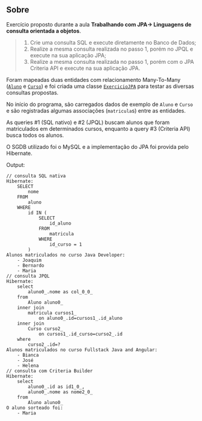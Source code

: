 ## Sobre

Exercício proposto durante a aula **Trabalhando com JPA-> Linguagens de consulta orientada a objetos**.

> 1. Crie uma consulta SQL e execute diretamente no Banco de Dados;
> 2. Realize a mesma consulta realizada no passo 1, porém no JPQL e execute na sua aplicação JPA;
> 3. Realize a mesma consulta realizada no passo 1, porém com o JPA Criteria API e execute na sua aplicação JPA.

Foram mapeadas duas entidades com relacionamento Many-To-Many ([`Aluno`](src/main/java/Aluno.java) e [`Curso`](src/main/java/Aluno.java)) e foi criada uma classe [`ExercicioJPA`](src/main/java/ExercicioJPA.java) para testar as diversas consultas propostas.

No início do programa, são carregados dados de exemplo de `Aluno` e `Curso` e são registradas algumas associações (`matricula`s) entre as entidades.

As queries #1 (SQL nativo) e #2 (JPQL) buscam alunos que foram matriculados em determinados cursos, enquanto a query #3 (Criteria API) busca todos os alunos.

O SGDB utilizado foi o MySQL e a implementação do JPA foi provida pelo Hibernate.



Output:

```
// consulta SQL nativa
Hibernate: 
    SELECT
        nome 
    FROM
        aluno 
    WHERE
        id IN (
            SELECT
                id_aluno 
            FROM
                matricula 
            WHERE
                id_curso = 1
        )
Alunos matriculados no curso Java Developer:
	- Joaquim
	- Bernardo
	- Maria
// consulta JPQL
Hibernate: 
    select
        aluno0_.nome as col_0_0_ 
    from
        Aluno aluno0_ 
    inner join
        matricula cursos1_ 
            on aluno0_.id=cursos1_.id_aluno 
    inner join
        Curso curso2_ 
            on cursos1_.id_curso=curso2_.id 
    where
        curso2_.id=?
Alunos matriculados no curso Fullstack Java and Angular:
	- Bianca
	- José
	- Helena
// consulta com Criteria Builder
Hibernate: 
    select
        aluno0_.id as id1_0_,
        aluno0_.nome as nome2_0_ 
    from
        Aluno aluno0_
O aluno sorteado foi:
	- Maria
```